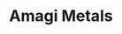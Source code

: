 ---
title: Amagi Metals
description: Buy precious metals online with Bitcoin.
homepage: https://www.amagimetals.com
altFor: ['apmex', 'goldmoney', 'jm-bullion', 'one-gold', 'provident-metals', 'sharps-pixley']
---
